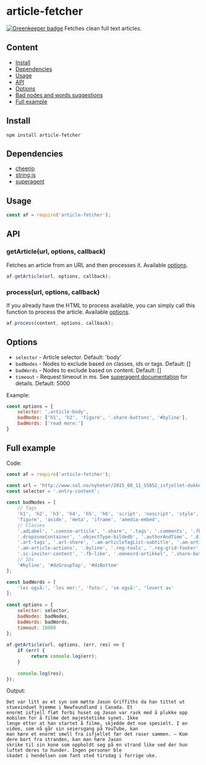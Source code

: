# article-fetcher

[![Greenkeeper badge](https://badges.greenkeeper.io/soldotno/article-fetcher.svg)](https://greenkeeper.io/)
Fetches clean full text articles.

## Content
* [Install](https://github.com/soldotno/article-fetcher#install)
* [Dependencies](https://github.com/soldotno/article-fetcher#dependencies)
* [Usage](https://github.com/soldotno/article-fetcher#usage)
* [API](https://github.com/soldotno/article-fetcher#api)
* [Options](https://github.com/soldotno/article-fetcher#options)
* [Bad nodes and words suggestions](https://github.com/soldotno/article-fetcher#bad-nodes-and-words-suggestions)
* [Full example](https://github.com/soldotno/article-fetcher#full-example)

## Install

    npm install article-fetcher

## Dependencies
* [cheerio](https://github.com/cheeriojs/cheerio)
* [string.js](https://github.com/jprichardson/string.js)
* [superagent](https://github.com/visionmedia/superagent)

## Usage
```js
const af = require('article-fetcher');
```

## API

### getArticle(url, options, callback) 
Fetches an article from an URL and then processes it. Available [options](https://github.com/soldotno/article-fetcher#options).

```js
af.getArticle(url, options, callback);
```

### process(url, options, callback)
If you already have the HTML to process available, you can simply call this function to process the article. Available [options](https://github.com/soldotno/article-fetcher#options).

```js
af.process(content, options, callback);
```

## Options
* `selector` - Article selector. Default: 'body'
* `badNodes` - Nodes to exclude based on classes, ids or tags. Default: []
* `badWords` - Nodes to exclude based on content. Default: []
* `timeout` - Request timeout in ms. See [superagent documentation](http://visionmedia.github.io/superagent/#request-timeouts) for details. Default: 5000

Example:
```js
const options = {
    selector: '.article-body',
    badNodes: ['h1', 'h2', 'figure', '.share-buttons', '#byline'],
    badWords: ['read more:']
}
```
    
## Full example

Code:

```js
const af = require('article-fetcher');

const url = 'http://www.sol.no/nyheter/2015_08_11_55852_isfjellet-dukket-opp-300-meter-fra-huset.html';
const selector = '.entry-content';
    
const badNodes = [
    // Tags
    'h1', 'h2', 'h3', 'h4', 'h5', 'h6', 'script', 'noscript', 'style', 'img',
    'figure', 'aside', 'meta', 'iframe', 'amedia-embed',
    // Classes
    '.adLabel', '.cxense-article', '.share', '.tags', '.comments', '.fb-share',
    '.dropzoneContainer', '.objectType-bildedb', '.authorAndTime', '.dinside_introlink',
    '.art-tags', '.art-share', '.am-articleTagList-subtitle', '.am-articleTagList',
    '.am-article-actions', '.byline', '.reg-tools', '.reg-grid-footer', '.belowBodyText',
    '.sc-inviter-content', '.fb-like', '.emneord-artikkel', '.share-buttons', '.hmedia',
    // IDs
    '#byline', '#dzGroupTop', '#dzBottom'
];

const badWords = [
    'les også:', 'les mer:', 'foto:', 'se også:', 'levert av'
];
    
const options = {
    selector: selector,
    badNodes: badNodes,
    badWords: badWords,
    timeout: 10000
};
    
af.getArticle(url, options, (err, res) => {
    if (err) {
         return console.log(err);
    }
      
    console.log(res);
});
```

Output:

```
Det var litt av et syn som møtte Jason Griffiths da han tittet ut stuevinduet hjemme i Newfoundland i Canada. Et 
enormt isfjell fløt forbi huset og Jason var rask med å plukke opp mobilen for å filme det majestetiske synet. Ikke
lenge etter at han startet å filme, skjedde det noe spesielt. I en video, som nå går sin seiersgang på YouTube, kan
man høre et enormt smell fra isfjellet før det raser sammen. – Kom dere bort fra stranden, kan man høre Jason 
skrike til sin kone som oppholdt seg på en strand like ved der hun luftet deres to hunder. Ingen personer ble 
skadet i hendelsen som fant sted tirsdag i forrige uke.
```
